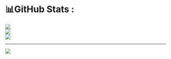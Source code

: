 # 📊GitHub Stats :
![](https://github-readme-stats.vercel.app/api?username=kthkung&theme=radical&hide_border=true&include_all_commits=true&count_private=true)<br/>
![](https://github-readme-streak-stats.herokuapp.com/?user=kthkung&theme=radical&hide_border=true)<br/>
![](https://github-readme-stats.vercel.app/api/top-langs/?username=mixxuptangle&theme=radical&hide_border=true&include_all_commits=true&count_private=true&layout=compact)

---
[![](https://visitcount.itsvg.in/api?id=kthkung&icon=0&color=0)](https://visitcount.itsvg.in)
